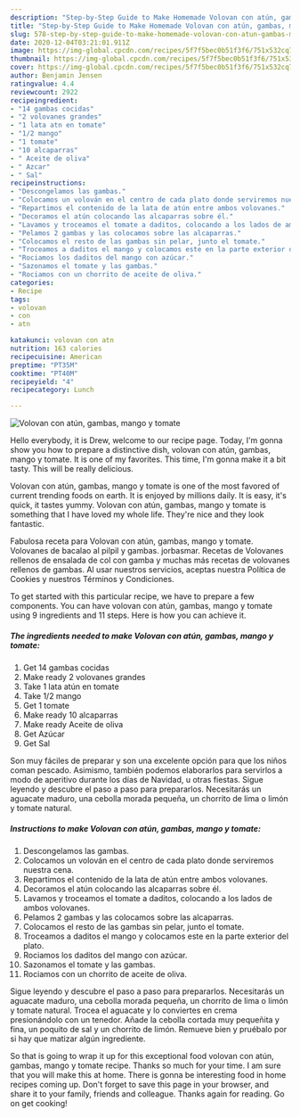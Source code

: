 ```yaml
---
description: "Step-by-Step Guide to Make Homemade Volovan con atún, gambas, mango y tomate"
title: "Step-by-Step Guide to Make Homemade Volovan con atún, gambas, mango y tomate"
slug: 578-step-by-step-guide-to-make-homemade-volovan-con-atun-gambas-mango-y-tomate
date: 2020-12-04T03:21:01.911Z
image: https://img-global.cpcdn.com/recipes/5f7f5bec0b51f3f6/751x532cq70/volovan-con-atun-gambas-mango-y-tomate-foto-principal.jpg
thumbnail: https://img-global.cpcdn.com/recipes/5f7f5bec0b51f3f6/751x532cq70/volovan-con-atun-gambas-mango-y-tomate-foto-principal.jpg
cover: https://img-global.cpcdn.com/recipes/5f7f5bec0b51f3f6/751x532cq70/volovan-con-atun-gambas-mango-y-tomate-foto-principal.jpg
author: Benjamin Jensen
ratingvalue: 4.4
reviewcount: 2922
recipeingredient:
- "14 gambas cocidas"
- "2 volovanes grandes"
- "1 lata atn en tomate"
- "1/2 mango"
- "1 tomate"
- "10 alcaparras"
- " Aceite de oliva"
- " Azcar"
- " Sal"
recipeinstructions:
- "Descongelamos las gambas."
- "Colocamos un volován en el centro de cada plato donde serviremos nuestra cena."
- "Repartimos el contenido de la lata de atún entre ambos volovanes."
- "Decoramos el atún colocando las alcaparras sobre él."
- "Lavamos y troceamos el tomate a daditos, colocando a los lados de ambos volovanes."
- "Pelamos 2 gambas y las colocamos sobre las alcaparras."
- "Colocamos el resto de las gambas sin pelar, junto el tomate."
- "Troceamos a daditos el mango y colocamos este en la parte exterior del plato."
- "Rociamos los daditos del mango con azúcar."
- "Sazonamos el tomate y las gambas."
- "Rociamos con un chorrito de aceite de oliva."
categories:
- Recipe
tags:
- volovan
- con
- atn

katakunci: volovan con atn 
nutrition: 163 calories
recipecuisine: American
preptime: "PT35M"
cooktime: "PT40M"
recipeyield: "4"
recipecategory: Lunch

---
```



![Volovan con atún, gambas, mango y tomate](https://img-global.cpcdn.com/recipes/5f7f5bec0b51f3f6/751x532cq70/volovan-con-atun-gambas-mango-y-tomate-foto-principal.jpg)

Hello everybody, it is Drew, welcome to our recipe page. Today, I'm gonna show you how to prepare a distinctive dish, volovan con atún, gambas, mango y tomate. It is one of my favorites. This time, I'm gonna make it a bit tasty. This will be really delicious.

Volovan con atún, gambas, mango y tomate is one of the most favored of current trending foods on earth. It is enjoyed by millions daily. It is easy, it's quick, it tastes yummy. Volovan con atún, gambas, mango y tomate is something that I have loved my whole life. They're nice and they look fantastic.

Fabulosa receta para Volovan con atún, gambas, mango y tomate. Volovanes de bacalao al pilpil y gambas. jorbasmar. Recetas de Volovanes rellenos de ensalada de col con gamba y muchas más recetas de volovanes rellenos de gambas. Al usar nuestros servicios, aceptas nuestra Política de Cookies y nuestros Términos y Condiciones.


To get started with this particular recipe, we have to prepare a few components. You can have volovan con atún, gambas, mango y tomate using 9 ingredients and 11 steps. Here is how you can achieve it.

<!--inarticleads1-->

##### The ingredients needed to make Volovan con atún, gambas, mango y tomate:

1. Get 14 gambas cocidas
1. Make ready 2 volovanes grandes
1. Take 1 lata atún en tomate
1. Take 1/2 mango
1. Get 1 tomate
1. Make ready 10 alcaparras
1. Make ready  Aceite de oliva
1. Get  Azúcar
1. Get  Sal


Son muy fáciles de preparar y son una excelente opción para que los niños coman pescado. Asimismo, también podemos elaborarlos para servirlos a modo de aperitivo durante los días de Navidad, u otras fiestas. Sigue leyendo y descubre el paso a paso para prepararlos. Necesitarás un aguacate maduro, una cebolla morada pequeña, un chorrito de lima o limón y tomate natural. 

<!--inarticleads2-->

##### Instructions to make Volovan con atún, gambas, mango y tomate:

1. Descongelamos las gambas.
1. Colocamos un volován en el centro de cada plato donde serviremos nuestra cena.
1. Repartimos el contenido de la lata de atún entre ambos volovanes.
1. Decoramos el atún colocando las alcaparras sobre él.
1. Lavamos y troceamos el tomate a daditos, colocando a los lados de ambos volovanes.
1. Pelamos 2 gambas y las colocamos sobre las alcaparras.
1. Colocamos el resto de las gambas sin pelar, junto el tomate.
1. Troceamos a daditos el mango y colocamos este en la parte exterior del plato.
1. Rociamos los daditos del mango con azúcar.
1. Sazonamos el tomate y las gambas.
1. Rociamos con un chorrito de aceite de oliva.


Sigue leyendo y descubre el paso a paso para prepararlos. Necesitarás un aguacate maduro, una cebolla morada pequeña, un chorrito de lima o limón y tomate natural. Trocea el aguacate y lo conviertes en crema presionándolo con un tenedor. Añade la cebolla cortada muy pequeñita y fina, un poquito de sal y un chorrito de limón. Remueve bien y pruébalo por si hay que matizar algún ingrediente. 

So that is going to wrap it up for this exceptional food volovan con atún, gambas, mango y tomate recipe. Thanks so much for your time. I am sure that you will make this at home. There is gonna be interesting food in home recipes coming up. Don't forget to save this page in your browser, and share it to your family, friends and colleague. Thanks again for reading. Go on get cooking!
